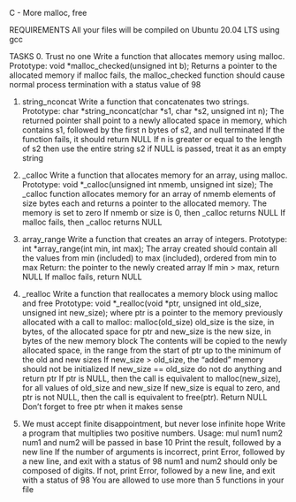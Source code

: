 C - More malloc, free

REQUIREMENTS
All your files will be compiled on Ubuntu 20.04 LTS using gcc

TASKS
0. Trust no one
 Write a function that allocates memory using malloc.
  Prototype: void *malloc_checked(unsigned int b);
  Returns a pointer to the allocated memory
  if malloc fails, the malloc_checked function should cause normal process termination with a status value of 98

1. string_nconcat
 Write a function that concatenates two strings.
   Prototype: char *string_nconcat(char *s1, char *s2, unsigned int n);
   The returned pointer shall point to a newly allocated space in memory, which contains s1, followed by the first n bytes of s2, and null terminated
   If the function fails, it should return NULL
   If n is greater or equal to the length of s2 then use the entire string s2
   if NULL is passed, treat it as an empty string

2. _calloc
 Write a function that allocates memory for an array, using malloc.
   Prototype: void *_calloc(unsigned int nmemb, unsigned int size);
   The _calloc function allocates memory for an array of nmemb elements of size bytes each and returns a pointer to the allocated memory.
   The memory is set to zero
   If nmemb or size is 0, then _calloc returns NULL
   If malloc fails, then _calloc returns NULL

3. array_range
 Write a function that creates an array of integers.
   Prototype: int *array_range(int min, int max);
   The array created should contain all the values from min (included) to max (included), ordered from min to max
   Return: the pointer to the newly created array
   If min > max, return NULL
   If malloc fails, return NULL

4. _realloc
 Write a function that reallocates a memory block using malloc and free
   Prototype: void *_realloc(void *ptr, unsigned int old_size, unsigned int new_size);
   where ptr is a pointer to the memory previously allocated with a call to malloc: malloc(old_size)
   old_size is the size, in bytes, of the allocated space for ptr
   and new_size is the new size, in bytes of the new memory block
   The contents will be copied to the newly allocated space, in the range from the start of ptr up to the minimum of the old and new sizes
   If new_size > old_size, the “added” memory should not be initialized
   If new_size == old_size do not do anything and return ptr
   If ptr is NULL, then the call is equivalent to malloc(new_size), for all values of old_size and new_size
   If new_size is equal to zero, and ptr is not NULL, then the call is equivalent to free(ptr). Return NULL
   Don’t forget to free ptr when it makes sense

5. We must accept finite disappointment, but never lose infinite hope
 Write a program that multiplies two positive numbers.
   Usage: mul num1 num2
   num1 and num2 will be passed in base 10
   Print the result, followed by a new line
   If the number of arguments is incorrect, print Error, followed by a new line, and exit with a status of 98
   num1 and num2 should only be composed of digits. If not, print Error, followed by a new line, and exit with a status of 98
   You are allowed to use more than 5 functions in your file
